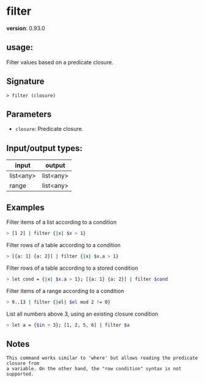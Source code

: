 # filter

**version**: 0.93.0

## **usage**:

Filter values based on a predicate closure.

## Signature

`> filter (closure)`

## Parameters

- `closure`: Predicate closure.

## Input/output types:

| input       | output      |
| ----------- | ----------- |
| list\<any\> | list\<any\> |
| range       | list\<any\> |

## Examples

Filter items of a list according to a condition

```bash
> [1 2] | filter {|x| $x > 1}
```

Filter rows of a table according to a condition

```bash
> [{a: 1} {a: 2}] | filter {|x| $x.a > 1}
```

Filter rows of a table according to a stored condition

```bash
> let cond = {|x| $x.a > 1}; [{a: 1} {a: 2}] | filter $cond
```

Filter items of a range according to a condition

```bash
> 9..13 | filter {|el| $el mod 2 != 0}
```

List all numbers above 3, using an existing closure condition

```bash
> let a = {$in > 3}; [1, 2, 5, 6] | filter $a
```

## Notes

```text
This command works similar to 'where' but allows reading the predicate closure from
a variable. On the other hand, the "row condition" syntax is not supported.
```
